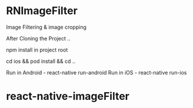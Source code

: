 # RNImageFilter
Image Filtering &amp; image cropping

After Cloning the Project ..

npm install in project root 

cd ios && pod install && cd ..

Run in Android - react-native run-android
Run in iOS  -  react-native run-ios


# react-native-imageFilter
